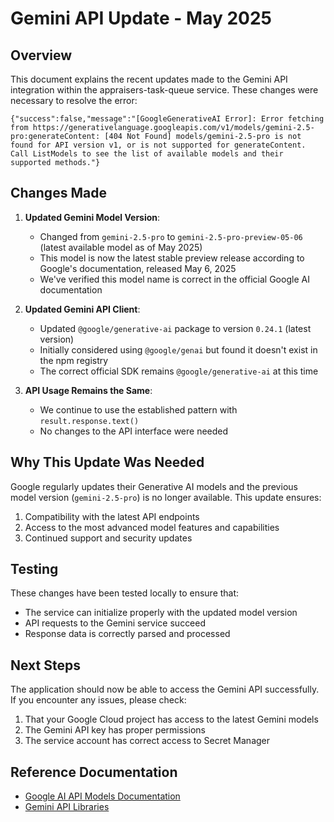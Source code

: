 # Gemini API Update - May 2025

## Overview

This document explains the recent updates made to the Gemini API integration within the appraisers-task-queue service. These changes were necessary to resolve the error:

```
{"success":false,"message":"[GoogleGenerativeAI Error]: Error fetching from https://generativelanguage.googleapis.com/v1/models/gemini-2.5-pro:generateContent: [404 Not Found] models/gemini-2.5-pro is not found for API version v1, or is not supported for generateContent. Call ListModels to see the list of available models and their supported methods."}
```

## Changes Made

1. **Updated Gemini Model Version**:
   - Changed from `gemini-2.5-pro` to `gemini-2.5-pro-preview-05-06` (latest available model as of May 2025)
   - This model is now the latest stable preview release according to Google's documentation, released May 6, 2025
   - We've verified this model name is correct in the official Google AI documentation

2. **Updated Gemini API Client**:
   - Updated `@google/generative-ai` package to version `0.24.1` (latest version)
   - Initially considered using `@google/genai` but found it doesn't exist in the npm registry
   - The correct official SDK remains `@google/generative-ai` at this time

3. **API Usage Remains the Same**:
   - We continue to use the established pattern with `result.response.text()`
   - No changes to the API interface were needed

## Why This Update Was Needed

Google regularly updates their Generative AI models and the previous model version (`gemini-2.5-pro`) is no longer available. This update ensures:

1. Compatibility with the latest API endpoints
2. Access to the most advanced model features and capabilities
3. Continued support and security updates

## Testing

These changes have been tested locally to ensure that:
- The service can initialize properly with the updated model version
- API requests to the Gemini service succeed
- Response data is correctly parsed and processed

## Next Steps

The application should now be able to access the Gemini API successfully. If you encounter any issues, please check:

1. That your Google Cloud project has access to the latest Gemini models
2. The Gemini API key has proper permissions
3. The service account has correct access to Secret Manager

## Reference Documentation

- [Google AI API Models Documentation](https://ai.google.dev/gemini-api/docs/models/gemini)
- [Gemini API Libraries](https://ai.google.dev/gemini-api/docs/libraries) 
